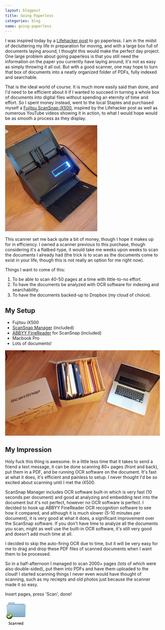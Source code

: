 ```yaml
---
layout: blogpost
title: Going Paperless
categories: blog
name: going-paperless
---
```


I was inspired today by a [Lifehacker post][post] to go paperless. I am in the midst of decluttering my life in preparation for moving, and with a large box full of documents laying around, I thought this would make the perfect day project.<!-- truncate_here --> One large problem about going paperless is that you still need the information on the paper you currently have laying around; it's not as easy as simply throwing it all out. But with a good scanner, one may hope to turn that box of documents into a neatly organized folder of PDFs, fully indexed and searchable.


That is the ideal world of course. It is much more easily said than done, and I'd need to be efficient about it if I wanted to succeed in turning a whole box of documents into digital files without spending an eternity of time and effort. So I spent money instead, went to the local Staples and purchased myself a [Fujitsu ScanSnap iX500][ix500], inspired by the Lifehacker post as well as numerous YouTube videos showing it in action, to what I would hope would be as smooth a process as they display.

![iX500](/img/ix500.png "iX500")

This scanner set me back quite a bit of money, though I hope it makes up for in efficiency. I owned a scanner previous to this purchase, though considering it's a flatbed-type, it would take me weeks upon weeks to scan the documents I already had (the trick is to scan as the documents come to exist in your life, though this is not really an option for me right now).

Things I want to come of this:

1. To be able to scan 40-50 pages at a time with little-to-no effort.
2. To have the documents be analyzed with OCR software for indexing and searchability.
3. To have the documents backed-up to Dropbox (my cloud of choice).

## My Setup

- Fujitsu iX500
- [ScanSnap Manager][scansnap] (included)
- [ABBYY FineReader][finereader] for ScanSnap (included)
- Macbook Pro
- Lots of documents!

![My Setup](/img/going-paperless.png "My Setup")

## My Impression

Holy fuck this thing is awesome. In a little less time that it takes to send a friend a text message, it can be done scanning 80+ pages (front and back), put them in a PDF, and be running OCR software on the document. It's fast at what it does, it's efficient and painless to setup. I never thought I'd be so excited about scanning until I met the iX500.

ScanSnap Manager includes OCR software built-in which is very fast (10 seconds per document) and good at analyzing and embedding text into the document but it's not perfect, however no OCR software is perfect. I decided to hook up ABBYY FineReader OCR recognition software to see how it compared, and although it is much slower (5-10 minutes per document), it is very good at what it does, a significant improvement over the ScanSnap software. If you don't have time to analyze all the documents you scan, might as well use the built-in OCR software, it's still very good and doesn't add much time at all.

I decided to skip the auto-firing OCR due to time, but it will be very easy for me to drag and drop these PDF files of scanned documents when I want them to be processed.

So in a half-afternoon I managed to scan 2000+ pages (lots of which were also double-sided), put them into PDFs and have them uploaded to the cloud! I started scanning things I never even would have thought of scanning, such as my reciepts and old photos just because the scanner made it so easy.

Insert pages, press 'Scan', done!

![Done](/img/scanned.png "Done")

[post]: http://lifehacker.com/5993869/five-best-document-scanners-for-going-paperless
[ix500]: http://www.fujitsu.ca/products/scansnap/ix500/
[scansnap]: http://www.fujitsu.com/global/support/computing/peripheral/scanners/software/ix500w-setup.html
[finereader]: http://finereader.abbyy.com/
